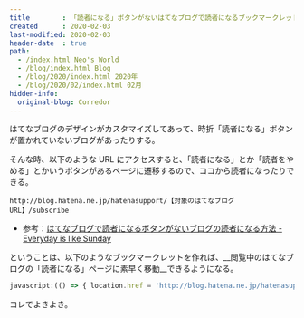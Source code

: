 ```yaml
---
title        : 「読者になる」ボタンがないはてなブログで読者になるブックマークレット
created      : 2020-02-03
last-modified: 2020-02-03
header-date  : true
path:
  - /index.html Neo's World
  - /blog/index.html Blog
  - /blog/2020/index.html 2020年
  - /blog/2020/02/index.html 02月
hidden-info:
  original-blog: Corredor
---
```


はてなブログのデザインがカスタマイズしてあって、時折「読者になる」ボタンが置かれていないブログがあったりする。

そんな時、以下のような URL にアクセスすると、「読者になる」とか「読者をやめる」とかいうボタンがあるページに遷移するので、ココから読者になったりできる。

```
http://blog.hatena.ne.jp/hatenasupport/【対象のはてなブログ URL】/subscribe
```

- 参考：[はてなブログで読者になるボタンがないブログの読者になる方法 - Everyday is like Sunday](http://ex02xx.hatenablog.com/entry/2017/05/02/100534)

ということは、以下のようなブックマークレットを作れば、__閲覧中のはてなブログの「読者になる」ページに素早く移動__できるようになる。

```javascript
javascript:(() => { location.href = 'http://blog.hatena.ne.jp/hatenasupport/' + location.host + '/subscribe'; })();
```

コレでよきよき。
